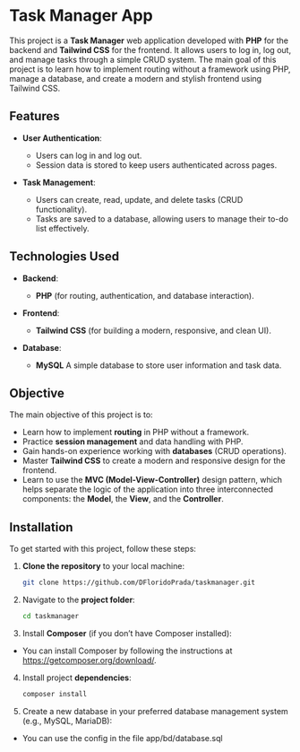 # Task Manager App

This project is a **Task Manager** web application developed with **PHP** for the backend and **Tailwind CSS** for the frontend. It allows users to log in, log out, and manage tasks through a simple CRUD system. The main goal of this project is to learn how to implement routing without a framework using PHP, manage a database, and create a modern and stylish frontend using Tailwind CSS.

## Features

- **User Authentication**: 
  - Users can log in and log out.
  - Session data is stored to keep users authenticated across pages.

- **Task Management**:
  - Users can create, read, update, and delete tasks (CRUD functionality).
  - Tasks are saved to a database, allowing users to manage their to-do list effectively.

## Technologies Used

- **Backend**: 
  - **PHP** (for routing, authentication, and database interaction).
  
- **Frontend**: 
  - **Tailwind CSS** (for building a modern, responsive, and clean UI).

- **Database**:
  - **MySQL** A simple database to store user information and task data.

## Objective

The main objective of this project is to:

- Learn how to implement **routing** in PHP without a framework.
- Practice **session management** and data handling with PHP.
- Gain hands-on experience working with **databases** (CRUD operations).
- Master **Tailwind CSS** to create a modern and responsive design for the frontend.
- Learn to use the **MVC (Model-View-Controller)** design pattern, which helps separate the logic of the application into three interconnected components: the **Model**, the **View**, and the **Controller**.

## Installation

To get started with this project, follow these steps:

1. **Clone the repository** to your local machine:

   ```bash
   git clone https://github.com/DFloridoPrada/taskmanager.git

2. Navigate to the **project folder**:

   ```bash
   cd taskmanager

3. Install **Composer** (if you don’t have Composer installed):

- You can install Composer by following the instructions at https://getcomposer.org/download/.

4. Install project **dependencies**:

   ```bash
   composer install

5. Create a new database in your preferred database management system (e.g., MySQL, MariaDB):

- You can use the config in the file app/bd/database.sql

